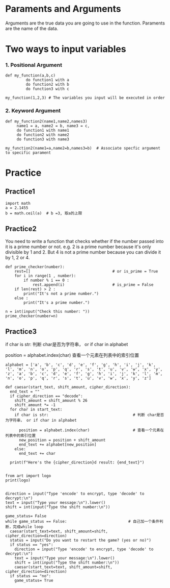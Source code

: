 # Paraments and Arguments 
Arguments are the true data you are going to use in the function.
Paraments are the name of the data. 

# Two ways to input variables
### 1. Positional Argument
```
def my_function(a,b,c)
         do function1 with a
         do function2 with b
         do function3 with c

my_function(1,2,3) # The variables you input will be executed in order 
```

### 2. Keyword Argument
```
def my_function2(name1,name2,names3)
     name1 = a, name2 = b, name3 = c,
     do function1 with name1
     do function2 with name2
     do function3 with name3

my_function2(name1=a,name2=b,names3=b)  # Associate specfic argument to specific parament
```

# Practice 
## Practice1 
```
import math 
a = 2.1455
b = math.ceil(a)  # b =3, 取a的上限
```
## Practice2

You need to write a function that checks whether if the number passed into it is a prime number or not.
e.g. 2 is a prime number because it's only divisible by 1 and 2.
But 4 is not a prime number because you can divide it by 1, 2 or 4.

```
def prime_checker(number):
    rest=[]                                    # or is_prime = True                     
    for i in range(1 , number):
        if number % i == 0 : 
            rest.append(i)                     # is_prime = False
    if len(rest) > 2 : 
        print("It's not a prime number.")     
    else : 
        print("It's a prime number.")

n = int(input("Check this number: "))
prime_checker(number=n)
```

## Practice3 

if char is str:                                      判断 char是否为字符串， or if char in alphabet

position = alphabet.index(char)                      查看一个元素在列表中的索引位置

```
alphabet = ['a', 'b', 'c', 'd', 'e', 'f', 'g', 'h', 'i', 'j', 'k', 'l', 'm', 'n', 'o', 'p', 'q', 'r', 's', 't', 'u', 'v', 'w', 'x', 'y', 'z', 'a', 'b', 'c', 'd', 'e', 'f', 'g', 'h', 'i', 'j', 'k', 'l', 'm', 'n', 'o', 'p', 'q', 'r', 's', 't', 'u', 'v', 'w', 'x', 'y', 'z']

def caesar(start_text, shift_amount, cipher_direction):
  end_text = ""
  if cipher_direction == "decode":
    shift_amount = shift_amount % 26
    shift_amount *= -1
  for char in start_text:
    if char is str:                                     # 判断 char是否为字符串， or if char in alphabet
      
      position = alphabet.index(char)                   # 查看一个元素在列表中的索引位置
      new_position = position + shift_amount
      end_text += alphabet[new_position]
    else:
      end_text += char
    
  print(f"Here's the {cipher_direction}d result: {end_text}")


from art import logo
print(logo)


direction = input("Type 'encode' to encrypt, type 'decode' to decrypt:\n")
text = input("Type your message:\n").lower()
shift = int(input("Type the shift number:\n"))

game_status= False 
while game_status == False:                           # 自己加一个条件判断，完成while loop
  caesar(start_text=text, shift_amount=shift, cipher_direction=direction)
  status = input("Do you want to restart the game? (yes or no)")
  if status == "yes":
    direction = input("Type 'encode' to encrypt, type 'decode' to decrypt:\n")
    text = input("Type your message:\n").lower()
    shift = int(input("Type the shift number:\n"))
    caesar(start_text=text, shift_amount=shift, cipher_direction=direction)
  if status == "no":
    game_status= True
```

 
